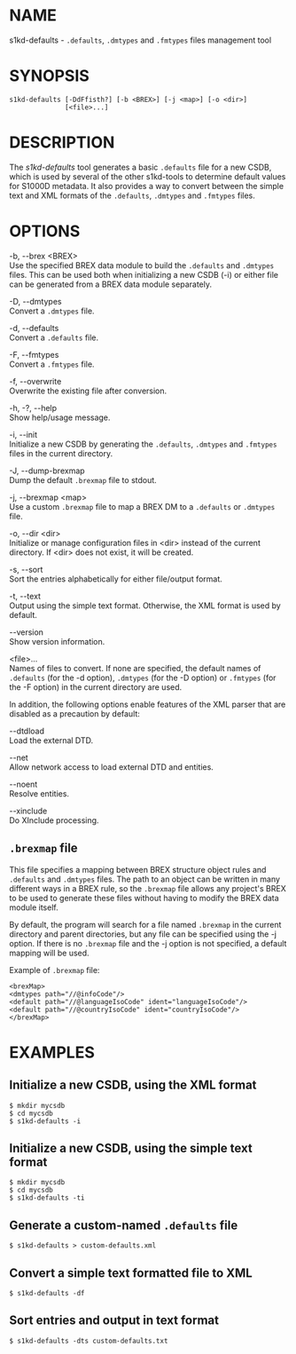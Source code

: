 NAME
====

s1kd-defaults - `.defaults`, `.dmtypes` and `.fmtypes` files management
tool

SYNOPSIS
========

    s1kd-defaults [-DdFfisth?] [-b <BREX>] [-j <map>] [-o <dir>]
                  [<file>...]

DESCRIPTION
===========

The *s1kd-defaults* tool generates a basic `.defaults` file for a new
CSDB, which is used by several of the other s1kd-tools to determine
default values for S1000D metadata. It also provides a way to convert
between the simple text and XML formats of the `.defaults`, `.dmtypes`
and `.fmtypes` files.

OPTIONS
=======

-b, --brex &lt;BREX&gt;  
Use the specified BREX data module to build the `.defaults` and
`.dmtypes` files. This can be used both when initializing a new CSDB
(-i) or either file can be generated from a BREX data module separately.

-D, --dmtypes  
Convert a `.dmtypes` file.

-d, --defaults  
Convert a `.defaults` file.

-F, --fmtypes  
Convert a `.fmtypes` file.

-f, --overwrite  
Overwrite the existing file after conversion.

-h, -?, --help  
Show help/usage message.

-i, --init  
Initialize a new CSDB by generating the `.defaults`, `.dmtypes` and
`.fmtypes` files in the current directory.

-J, --dump-brexmap  
Dump the default `.brexmap` file to stdout.

-j, --brexmap &lt;map&gt;  
Use a custom `.brexmap` file to map a BREX DM to a `.defaults` or
`.dmtypes` file.

-o, --dir &lt;dir&gt;  
Initialize or manage configuration files in &lt;dir&gt; instead of the
current directory. If &lt;dir&gt; does not exist, it will be created.

-s, --sort  
Sort the entries alphabetically for either file/output format.

-t, --text  
Output using the simple text format. Otherwise, the XML format is used
by default.

--version  
Show version information.

&lt;file&gt;...  
Names of files to convert. If none are specified, the default names of
`.defaults` (for the -d option), `.dmtypes` (for the -D option) or
`.fmtypes` (for the -F option) in the current directory are used.

In addition, the following options enable features of the XML parser
that are disabled as a precaution by default:

--dtdload  
Load the external DTD.

--net  
Allow network access to load external DTD and entities.

--noent  
Resolve entities.

--xinclude  
Do XInclude processing.

`.brexmap` file
---------------

This file specifies a mapping between BREX structure object rules and
`.defaults` and `.dmtypes` files. The path to an object can be written
in many different ways in a BREX rule, so the `.brexmap` file allows any
project's BREX to be used to generate these files without having to
modify the BREX data module itself.

By default, the program will search for a file named `.brexmap` in the
current directory and parent directories, but any file can be specified
using the -j option. If there is no `.brexmap` file and the -j option is
not specified, a default mapping will be used.

Example of `.brexmap` file:

    <brexMap>
    <dmtypes path="//@infoCode"/>
    <default path="//@languageIsoCode" ident="languageIsoCode"/>
    <default path="//@countryIsoCode" ident="countryIsoCode"/>
    </brexMap>

EXAMPLES
========

Initialize a new CSDB, using the XML format
-------------------------------------------

    $ mkdir mycsdb
    $ cd mycsdb
    $ s1kd-defaults -i

Initialize a new CSDB, using the simple text format
---------------------------------------------------

    $ mkdir mycsdb
    $ cd mycsdb
    $ s1kd-defaults -ti

Generate a custom-named `.defaults` file
----------------------------------------

    $ s1kd-defaults > custom-defaults.xml

Convert a simple text formatted file to XML
-------------------------------------------

    $ s1kd-defaults -df

Sort entries and output in text format
--------------------------------------

    $ s1kd-defaults -dts custom-defaults.txt
